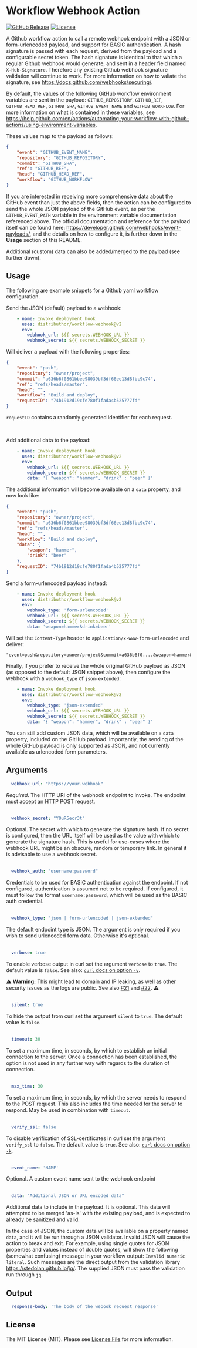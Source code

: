 # Workflow Webhook Action

[![GitHub Release][ico-release]][link-github-release]
[![License][ico-license]](LICENSE)

A Github workflow action to call a remote webhook endpoint with a JSON or form-urlencoded
payload, and support for BASIC authentication. A hash signature is passed with each request, 
derived from the payload and a configurable secret token. The hash signature is 
identical to that which a regular Github webhook would generate, and sent in a header 
field named `X-Hub-Signature`. Therefore any existing Github webhook signature 
validation will continue to work. For more information on how to valiate the signature, 
see <https://docs.github.com/webhooks/securing/>.

By default, the values of the following GitHub workflow environment variables are sent in the 
payload: `GITHUB_REPOSITORY`, `GITHUB_REF`, `GITHUB_HEAD_REF`, `GITHUB_SHA`, `GITHUB_EVENT_NAME` 
and `GITHUB_WORKFLOW`. For more information on what is contained in these variables, see 
<https://help.github.com/en/actions/automating-your-workflow-with-github-actions/using-environment-variables>. 

These values map to the payload as follows:

```json
{
    "event": "GITHUB_EVENT_NAME",
    "repository": "GITHUB_REPOSITORY",
    "commit": "GITHUB_SHA",
    "ref": "GITHUB_REF",
    "head": "GITHUB_HEAD_REF",
    "workflow": "GITHUB_WORKFLOW"
}
```

If you are interested in receiving more comprehensive data about the GitHub event than just the 
above fields, then the action can be configured to send the whole JSON payload of the GitHub event, 
as per the `GITHUB_EVENT_PATH` variable in the environment variable documentation referenced above. 
The official documentation and reference for the payload itself can be found here: 
<https://developer.github.com/webhooks/event-payloads/>, and the details on how to configure it, 
is further down in the **Usage** section of this README.

Additional (custom) data can also be added/merged to the payload (see further down).


## Usage

The following are example snippets for a Github yaml workflow configuration. <br/>

Send the JSON (default) payload to a webhook:

```yml
    - name: Invoke deployment hook
      uses: distributhor/workflow-webhook@v2
      env:
        webhook_url: ${{ secrets.WEBHOOK_URL }}
        webhook_secret: ${{ secrets.WEBHOOK_SECRET }}
```

Will deliver a payload with the following properties:

```json
{
    "event": "push",
    "repository": "owner/project",
    "commit": "a636b6f0861bbee98039bf3df66ee13d8fbc9c74",
    "ref": "refs/heads/master",
    "head": "",
    "workflow": "Build and deploy",
    "requestID": "74b1912d19cfe780f1fada4b525777fd"
}
```
`requestID` contains a randomly generated identifier for each request. 

<br/>

Add additional data to the payload:

```yml
    - name: Invoke deployment hook
      uses: distributhor/workflow-webhook@v2
      env:
        webhook_url: ${{ secrets.WEBHOOK_URL }}
        webhook_secret: ${{ secrets.WEBHOOK_SECRET }}
        data: '{ "weapon": "hammer", "drink" : "beer" }'
```

The additional information will become available on a `data` property,
and now look like:

```json
{
    "event": "push",
    "repository": "owner/project",
    "commit": "a636b6f0861bbee98039bf3df66ee13d8fbc9c74",
    "ref": "refs/heads/master",
    "head": "",
    "workflow": "Build and deploy",
    "data": {
        "weapon": "hammer",
        "drink": "beer"
    },
    "requestID": "74b1912d19cfe780f1fada4b525777fd"
}
```

Send a form-urlencoded payload instead:

```yml
    - name: Invoke deployment hook
      uses: distributhor/workflow-webhook@v2
      env:
        webhook_type: 'form-urlencoded'
        webhook_url: ${{ secrets.WEBHOOK_URL }}
        webhook_secret: ${{ secrets.WEBHOOK_SECRET }}
        data: 'weapon=hammer&drink=beer'
```

Will set the `Content-Type` header to `application/x-www-form-urlencoded` and deliver:

```csv
"event=push&repository=owner/project&commit=a636b6f0....&weapon=hammer&drink=beer"
```

Finally, if you prefer to receive the whole original GitHub payload as JSON (as opposed 
to the default JSON snippet above), then configure the webhook with a `webhook_type` of
`json-extended`:

```yml
    - name: Invoke deployment hook
      uses: distributhor/workflow-webhook@v2
      env:
        webhook_type: 'json-extended'
        webhook_url: ${{ secrets.WEBHOOK_URL }}
        webhook_secret: ${{ secrets.WEBHOOK_SECRET }}
        data: '{ "weapon": "hammer", "drink" : "beer" }'
```

You can still add custom JSON data, which will be available on a `data` property, included 
on the GitHub payload. Importantly, the sending of the whole GitHub payload
is only supported as JSON, and not currently available as urlencoded form parameters.

## Arguments

```yml 
  webhook_url: "https://your.webhook"
```

*Required*. The HTTP URI of the webhook endpoint to invoke. The endpoint must accept 
an HTTP POST request. <br/><br/>


```yml 
  webhook_secret: "Y0uR5ecr3t"
```

Optional. The secret with which to generate the signature hash. If no secret is configured,
then the URL itself will be used as the value with which to generate the signature hash.
This is useful for use-cases where the webhook URL might be an obscure, random or temporary
link. In general it is advisable to use a webhook secret.<br/><br/>

```yml 
  webhook_auth: "username:password"
```

Credentials to be used for BASIC authentication against the endpoint. If not configured,
authentication is assumed not to be required. If configured, it must follow the format
`username:password`, which will be used as the BASIC auth credential.<br/><br/>

```yml 
  webhook_type: "json | form-urlencoded | json-extended"
```

The default endpoint type is JSON. The argument is only required if you wish to send urlencoded form data. 
Otherwise it's optional. <br/><br/>

```yml
  verbose: true
```

To enable verbose output in curl set the argument `verbose` to `true`. The default value is `false`. See also: [`curl` docs on option `-v`](https://curl.se/docs/manpage.html#-v).

:warning: **Warning:** This might lead to domain and IP leaking, as well as other security issues as the logs are public. See also [#21](https://github.com/distributhor/workflow-webhook/issues/21) and [#22](https://github.com/distributhor/workflow-webhook/issues/22). :warning:<br/><br/>


```yml 
  silent: true
```

To hide the output from curl set the argument `silent` to `true`. The default value is `false`.<br/><br/>

```yml 
  timeout: 30
```

To set a maximum time, in seconds, by which to establish an initial connection to the server. Once a connection has been
established, the option is not used in any further way with regards to the duration of connection.<br/><br/>

```yml
  max_time: 30
```

To set a maximum time, in seconds, by which the server needs to respond to the POST request.
This also includes the time needed for the server to respond. May be used in combination with `timeout`.<br/><br/>

```yml 
  verify_ssl: false
```

To disable verification of SSL-certificates in curl set the argument `verify_ssl` to `false`. The default value is `true`. See also: [`curl` docs on option `-k`](https://curl.se/docs/manpage.html#-k).<br/><br/>


```yml 
  event_name: 'NAME'
```

Optional. A custom event name sent to the webhook endpoint<br/><br/>

```yml 
  data: "Additional JSON or URL encoded data"
```


Additional data to include in the payload. It is optional. This data will attempted to be 
merged 'as-is' with the existing payload, and is expected to already be sanitized and valid.

In the case of JSON, the custom data will be available on a property named `data`, and it will be 
run through a JSON validator. Invalid JSON will cause the action to break and exit. For example, using 
single quotes for JSON properties and values instead of double quotes, will show the 
following (somewhat confusing) message in your workflow output: `Invalid numeric literal`. 
Such messages are the direct output from the validation library <https://stedolan.github.io/jq/>. 
The supplied JSON must pass the validation run through `jq`.

## Output

```yml
  response-body: 'The body of the webook request response'
```



## License

The MIT License (MIT). Please see [License File](LICENSE) for more information.

[ico-release]: https://img.shields.io/github/tag/distributhor/workflow-webhook.svg
[ico-license]: https://img.shields.io/badge/license-MIT-brightgreen.svg
[link-github-release]: https://github.com/distributhor/workflow-webhook/releases
